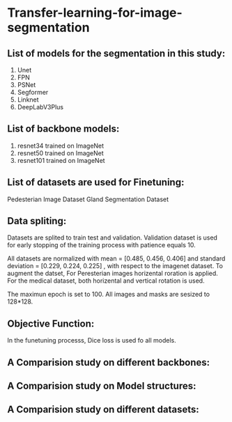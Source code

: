 # Transfer-learning-for-image-segmentation

## List of models for the segmentation in this study:
1. Unet
2. FPN
3. PSNet
4. Segformer
5. Linknet
6. DeepLabV3Plus
## List of backbone models:
1. resnet34 trained on ImageNet
2. resnet50 trained on ImageNet
3. resnet101 trained on ImageNet

## List of datasets are used for Finetuning:
Pedesterian Image Dataset
Gland Segmentation Dataset

## Data spliting:

Datasets are splited to train test and validation. Validation dataset is used for early stopping of the training process with patience equals 10.

All datasets are normalized with mean = [0.485, 0.456, 0.406]  and standard deviation = [0.229, 0.224, 0.225] , with respect to the imagenet dataset. 
To augment the datset, For Peresterian images horizental roration is applied. For the medical dataset, both horizental and vertical rotation is used.

The maximun epoch is set to 100.
All images and masks are sesized to 128*128.

## Objective Function:
In the funetuning processs, Dice loss is used fo all models.

## A Comparision study on different backbones:
## A Comparision study on Model structures:
## A Comparision study on different datasets:

